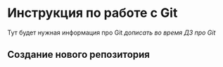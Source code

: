 # Инструкция по работе с Git

Тут будет нужная информация про Git *дописать во время ДЗ про Git*

## Создание нового репозитория